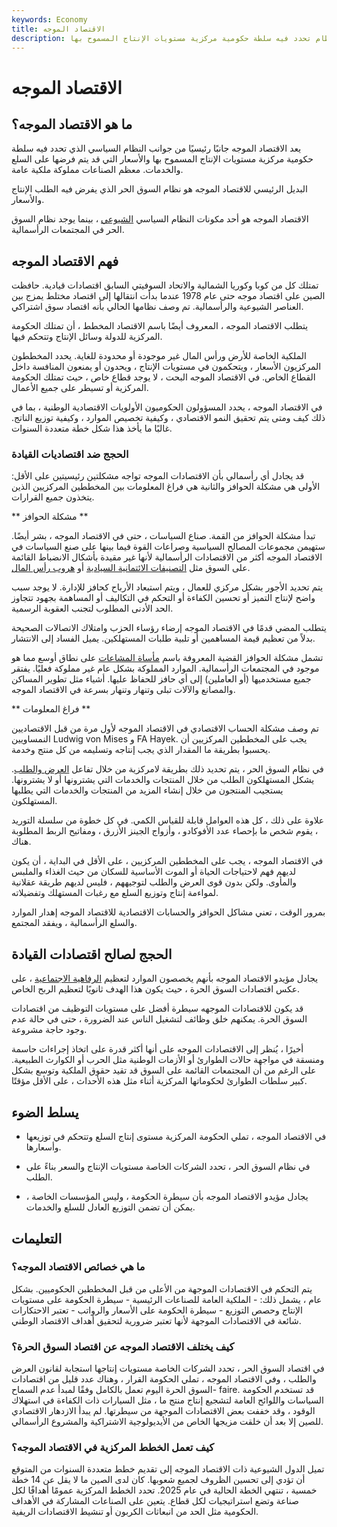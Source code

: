 ```yaml
---
keywords: Economy
title: الاقتصاد الموجه
description: الاقتصاد الموجه هو نظام تحدد فيه سلطة حكومية مركزية مستويات الإنتاج المسموح بها.
---
```


# الاقتصاد الموجه
## ما هو الاقتصاد الموجه؟

يعد الاقتصاد الموجه جانبًا رئيسيًا من جوانب النظام السياسي الذي تحدد فيه سلطة حكومية مركزية مستويات الإنتاج المسموح بها والأسعار التي قد يتم فرضها على السلع والخدمات. معظم الصناعات مملوكة ملكية عامة.

البديل الرئيسي للاقتصاد الموجه هو نظام السوق الحر الذي يفرض فيه الطلب الإنتاج والأسعار.

الاقتصاد الموجه هو أحد مكونات النظام السياسي [الشيوعي](/communism) ، بينما يوجد نظام السوق الحر في المجتمعات الرأسمالية.

## فهم الاقتصاد الموجه

تمتلك كل من كوبا وكوريا الشمالية والاتحاد السوفيتي السابق اقتصادات قيادية. حافظت الصين على اقتصاد موجه حتى عام 1978 عندما بدأت انتقالها إلى اقتصاد مختلط يمزج بين العناصر الشيوعية والرأسمالية. تم وصف نظامها الحالي بأنه اقتصاد سوق اشتراكي.

يتطلب الاقتصاد الموجه ، المعروف أيضًا باسم الاقتصاد المخطط ، أن تمتلك الحكومة المركزية للدولة وسائل الإنتاج وتتحكم فيها.

الملكية الخاصة للأرض ورأس المال غير موجودة أو محدودة للغاية. يحدد المخططون المركزيون الأسعار ، ويتحكمون في مستويات الإنتاج ، ويحدون أو يمنعون المنافسة داخل القطاع الخاص. في الاقتصاد الموجه البحت ، لا يوجد قطاع خاص ، حيث تمتلك الحكومة المركزية أو تسيطر على جميع الأعمال.

في الاقتصاد الموجه ، يحدد المسؤولون الحكوميون الأولويات الاقتصادية الوطنية ، بما في ذلك كيف ومتى يتم تحقيق النمو الاقتصادي ، وكيفية تخصيص الموارد ، وكيفية توزيع الناتج. غالبًا ما يأخذ هذا شكل خطة متعددة السنوات.

### الحجج ضد اقتصاديات القيادة

قد يجادل أي رأسمالي بأن الاقتصادات الموجه تواجه مشكلتين رئيسيتين على الأقل: الأولى هي مشكلة الحوافز والثانية هي فراغ المعلومات بين المخططين المركزيين الذين يتخذون جميع القرارات.

** مشكلة الحوافز **

تبدأ مشكلة الحوافز من القمة. صناع السياسات ، حتى في الاقتصاد الموجه ، بشر أيضًا. ستهيمن مجموعات المصالح السياسية وصراعات القوة فيما بينها على صنع السياسات في الاقتصاد الموجه أكثر من الاقتصادات الرأسمالية لأنها غير مقيدة بأشكال الانضباط القائمة على السوق مثل [التصنيفات الائتمانية السيادية](/sovereign-credit-rating) أو [هروب رأس المال](/capitalflight).

يتم تحديد الأجور بشكل مركزي للعمال ، ويتم استبعاد الأرباح كحافز للإدارة. لا يوجد سبب واضح لإنتاج التميز أو تحسين الكفاءة أو التحكم في التكاليف أو المساهمة بجهود تتجاوز الحد الأدنى المطلوب لتجنب العقوبة الرسمية.

يتطلب المضي قدمًا في الاقتصاد الموجه إرضاء رؤساء الحزب وامتلاك الاتصالات الصحيحة بدلاً من تعظيم قيمة المساهمين أو تلبية طلبات المستهلكين. يميل الفساد إلى الانتشار.

تشمل مشكلة الحوافز القضية المعروفة باسم [مأساة المشاعات](/tragedy-of-the-commons) على نطاق أوسع مما هو موجود في المجتمعات الرأسمالية. الموارد المملوكة بشكل عام غير مملوكة فعليًا. يفتقر جميع مستخدميها (أو العاملين) إلى أي حافز للحفاظ عليها. أشياء مثل تطوير المساكن والمصانع والآلات تبلى وتنهار وتنهار بسرعة في الاقتصاد الموجه.

** فراغ المعلومات **

تم وصف مشكلة الحساب الاقتصادي في الاقتصاد الموجه لأول مرة من قبل الاقتصاديين النمساويين Ludwig von Mises و FA Hayek. يجب على المخططين المركزيين أن يحسبوا بطريقة ما المقدار الذي يجب إنتاجه وتسليمه من كل منتج وخدمة.

في نظام السوق الحر ، يتم تحديد ذلك بطريقة لامركزية من خلال تفاعل [العرض والطلب](/law-of-supply-demand). يشكل المستهلكون الطلب من خلال المنتجات والخدمات التي يشترونها أو لا يشترونها. يستجيب المنتجون من خلال إنشاء المزيد من المنتجات والخدمات التي يطلبها المستهلكون.

علاوة على ذلك ، كل هذه العوامل قابلة للقياس الكمي. في كل خطوة من سلسلة التوريد ، يقوم شخص ما بإحصاء عدد الأفوكادو ، وأزواج الجينز الأزرق ، ومفاتيح الربط المطلوبة هناك.

في الاقتصاد الموجه ، يجب على المخططين المركزيين ، على الأقل في البداية ، أن يكون لديهم فهم لاحتياجات الحياة أو الموت الأساسية للسكان من حيث الغذاء والملبس والمأوى. ولكن بدون قوى العرض والطلب لتوجيههم ، فليس لديهم طريقة عقلانية لمواءمة إنتاج وتوزيع السلع مع رغبات المستهلك وتفضيلاته.

بمرور الوقت ، تعني مشاكل الحوافز والحسابات الاقتصادية للاقتصاد الموجه إهدار الموارد والسلع الرأسمالية ، ويفقد المجتمع.

## الحجج لصالح اقتصادات القيادة

يجادل مؤيدو الاقتصاد الموجه بأنهم يخصصون الموارد لتعظيم [الرفاهية الاجتماعية](/social-welfare-system) ، على عكس اقتصادات السوق الحرة ، حيث يكون هذا الهدف ثانويًا لتعظيم الربح الخاص.

قد يكون للاقتصادات الموجهه سيطرة أفضل على مستويات التوظيف من اقتصادات السوق الحرة. يمكنهم خلق وظائف لتشغيل الناس عند الضرورة ، حتى في حالة عدم وجود حاجة مشروعة.

أخيرًا ، يُنظر إلى الاقتصادات الموجه على أنها أكثر قدرة على اتخاذ إجراءات حاسمة ومنسقة في مواجهة حالات الطوارئ أو الأزمات الوطنية مثل الحرب أو الكوارث الطبيعية. على الرغم من أن المجتمعات القائمة على السوق قد تقيد حقوق الملكية وتوسع بشكل كبير سلطات الطوارئ لحكوماتها المركزية أثناء مثل هذه الأحداث ، على الأقل مؤقتًا.

## يسلط الضوء

- في الاقتصاد الموجه ، تملي الحكومة المركزية مستوى إنتاج السلع وتتحكم في توزيعها وأسعارها.

- في نظام السوق الحر ، تحدد الشركات الخاصة مستويات الإنتاج والسعر بناءً على الطلب.

- يجادل مؤيدو الاقتصاد الموجه بأن سيطرة الحكومة ، وليس المؤسسات الخاصة ، يمكن أن تضمن التوزيع العادل للسلع والخدمات.

## التعليمات

### ما هي خصائص الاقتصاد الموجه؟

يتم التحكم في الاقتصادات الموجهة من الأعلى من قبل المخططين الحكوميين. بشكل عام ، يشمل ذلك: - الملكية العامة للصناعات الرئيسية - سيطرة الحكومة على مستويات الإنتاج وحصص التوزيع - سيطرة الحكومة على الأسعار والرواتب - تعتبر الاحتكارات شائعة في الاقتصادات الموجهة لأنها تعتبر ضرورية لتحقيق أهداف الاقتصاد الوطني.

### كيف يختلف الاقتصاد الموجه عن اقتصاد السوق الحرة؟

في اقتصاد السوق الحر ، تحدد الشركات الخاصة مستويات إنتاجها استجابة لقانون العرض والطلب ، وفي الاقتصاد الموجه ، تملي الحكومة القرار ، وهناك عدد قليل من اقتصادات السوق الحرة اليوم تعمل بالكامل وفقًا لمبدأ عدم السماح- faire. قد تستخدم الحكومة السياسات واللوائح العامة لتشجيع إنتاج منتج ما ، مثل السيارات ذات الكفاءة في استهلاك الوقود ، وقد خففت بعض الاقتصادات الموجهة من سيطرتها. لم يبدأ الازدهار الاقتصادي للصين إلا بعد أن خلقت مزيجها الخاص من الأيديولوجية الاشتراكية والمشروع الرأسمالي.

### كيف تعمل الخطط المركزية في الاقتصاد الموجه؟

تميل الدول الشيوعية ذات الاقتصاد الموجه إلى تقديم خطط متعددة السنوات من المتوقع أن تؤدي إلى تحسين الظروف لجميع شعوبها. كان لدى الصين ما لا يقل عن 14 خطة خمسية ، تنتهي الخطة الحالية في عام 2025. تحدد الخطط المركزية عمومًا أهدافًا لكل صناعة وتضع استراتيجيات لكل قطاع. يتعين على الصناعات المشاركة في الأهداف الحكومية مثل الحد من انبعاثات الكربون أو تنشيط الاقتصادات الريفية.


